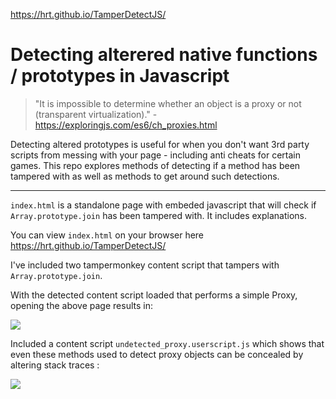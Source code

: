 https://hrt.github.io/TamperDetectJS/


# Detecting alterered native functions / prototypes in Javascript
> "It is impossible to determine whether an object is a proxy or not (transparent virtualization)." - https://exploringjs.com/es6/ch_proxies.html

Detecting altered prototypes is useful for when you don't want 3rd party scripts from messing with your page - including anti cheats for certain games. This repo explores methods of detecting if a method has been tampered with as well as methods to get around such detections.



---



`index.html` is a standalone page with embeded javascript that will check if `Array.prototype.join` has been tampered with. It includes explanations.

You can view `index.html` on your browser here https://hrt.github.io/TamperDetectJS/

I've included two tampermonkey content script that tampers with `Array.prototype.join`.


With the detected content script loaded that performs a simple Proxy, opening the above page results in:

![](https://i.imgur.com/wzvUtgM.png)


Included a content script `undetected_proxy.userscript.js` which shows that even these methods used to detect proxy objects can be concealed by altering stack traces :

![](https://i.imgur.com/9oXL6EV.png)
